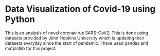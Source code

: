 # Data Visualization of Covid-19 using Python
This is an analysis of novel coronavirus SARS-CoV2. This is done using datasets provided by John Hopkins University which is updating their datasets everyday since the start of pandemic. I have used pandas and matplotlib for this project.
